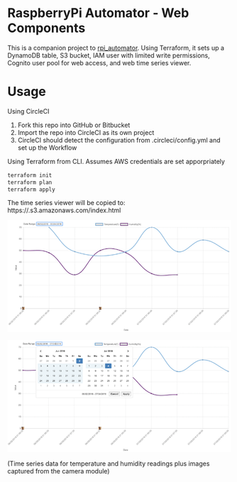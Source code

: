# RaspberryPi Automator - Web Components

This is a companion project to [rpi_automator](https://github.com/raviles/rpi_automator).  Using Terraform, it sets up a DynamoDB table, S3 bucket, IAM user with limited write permissions, Cognito user pool for web access, and web time series viewer.

# Usage
Using CircleCI
1. Fork this repo into GitHub or Bitbucket
2. Import the repo into CircleCI as its own project
3. CircleCI should detect the configuration from .circleci/config.yml and set up the Workflow

Using Terraform from CLI. Assumes AWS credentials are set apporpriately
```
terraform init
terraform plan
terraform apply
```

The time series viewer will be copied to:
https://<s3 bucket>.s3.amazonaws.com/index.html

![Time series data](shared/data.png "Time series data")

![Time series data](shared/data2.png "Time series data")

(Time series data for temperature and humidity readings plus images captured from the camera module)


